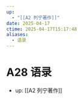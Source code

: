 ```yaml
---
up:
  - "[[A2 列宁著作]]"
date: 2025-04-17
ctime: 2025-04-17T15:17:48
aliases:
  - 语录
---
```


# A28 语录

- up: [[A2 列宁著作]]
